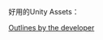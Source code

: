 
好用的Unity Assets：

[Outlines by the developer](https://assetstore.unity.com/packages/vfx/shaders/fullscreen-camera-effects/outlines-180370)


